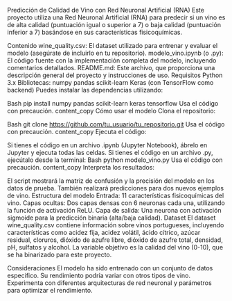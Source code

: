 Predicción de Calidad de Vino con Red Neuronal Artificial (RNA)
Este proyecto utiliza una Red Neuronal Artificial (RNA) para predecir si un vino es de alta calidad (puntuación igual o superior a 7) o baja calidad (puntuación inferior a 7) basándose en sus características fisicoquímicas.

Contenido
wine_quality.csv: El dataset utilizado para entrenar y evaluar el modelo (asegúrate de incluirlo en tu repositorio).
modelo_vino.ipynb (o .py): El código fuente con la implementación completa del modelo, incluyendo comentarios detallados.
README.md: Este archivo, que proporciona una descripción general del proyecto y instrucciones de uso.
Requisitos
Python 3.x
Bibliotecas:
numpy
pandas
scikit-learn
Keras (con TensorFlow como backend)
Puedes instalar las dependencias utilizando:

Bash
pip install numpy pandas scikit-learn keras tensorflow
Usa el código con precaución.
content_copy
Cómo usar el modelo
Clona el repositorio:

Bash
git clone https://github.com/tu_usuario/tu_repositorio.git
Usa el código con precaución.
content_copy
Ejecuta el código:

Si tienes el código en un archivo .ipynb (Jupyter Notebook), ábrelo en Jupyter y ejecuta todas las celdas.
Si tienes el código en un archivo .py, ejecútalo desde la terminal:
Bash
python modelo_vino.py
Usa el código con precaución.
content_copy
Interpreta los resultados:

El script mostrará la matriz de confusión y la precisión del modelo en los datos de prueba.
También realizará predicciones para dos nuevos ejemplos de vino.
Estructura del modelo
Entrada: 11 características fisicoquímicas del vino.
Capas ocultas: Dos capas densas con 6 neuronas cada una, utilizando la función de activación ReLU.
Capa de salida: Una neurona con activación sigmoide para la predicción binaria (alta/baja calidad).
Dataset
El dataset wine_quality.csv contiene información sobre vinos portugueses, incluyendo características como acidez fija, acidez volátil, ácido cítrico, azúcar residual, cloruros, dióxido de azufre libre, dióxido de azufre total, densidad, pH, sulfatos y alcohol. La variable objetivo es la calidad del vino (0-10), que se ha binarizado para este proyecto.

Consideraciones
El modelo ha sido entrenado con un conjunto de datos específico. Su rendimiento podría variar con otros tipos de vino.
Experimenta con diferentes arquitecturas de red neuronal y parámetros para optimizar el rendimiento.
